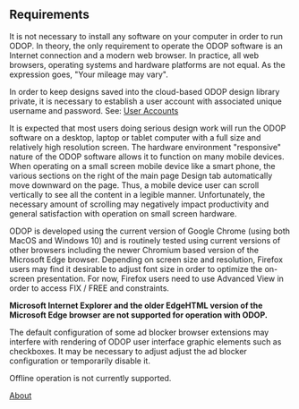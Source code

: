 ## Requirements

It is not necessary to install any software on your computer in order to run ODOP.
In theory, the only requirement to operate the ODOP software is an Internet connection and 
a modern web browser.
In practice, all web browsers, operating systems and hardware platforms are not equal.
As the expression goes, "Your mileage may vary".   

In order to keep designs saved into the cloud-based ODOP design library private, 
it is necessary to establish a user account with associated 
unique username and password. 
See: [User Accounts](userAccounts)   

It is expected that most users doing serious design work will run the ODOP software on a
desktop, laptop or tablet computer with a full size and relatively high resolution screen. 
The hardware environment "responsive" nature of the ODOP software allows 
it to function on many mobile devices.
When operating on a small screen mobile device like a smart phone, 
the various sections on the right of the main page Design tab automatically 
move downward on the page.
Thus, a mobile device user can scroll vertically to see all the content in 
a legible manner.
Unfortunately, the necessary amount of scrolling may negatively impact productivity and 
general satisfaction with operation on small screen hardware.

ODOP is developed using the current version of Google Chrome (using both MacOS and Windows 10)
and is routinely tested using current versions of other browsers including 
the newer Chromium based version of the Microsoft Edge browser. 
Depending on screen size and resolution, 
Firefox users may find it desirable to adjust font size in order to optimize the on-screen presentation. 
For now, Firefox users need to use Advanced View in order to access FIX / FREE and constraints.

**Microsoft Internet Explorer and the older EdgeHTML version of the Microsoft Edge browser are not supported for operation with ODOP.**  

The default configuration of some ad blocker browser extensions may interfere with rendering 
of ODOP user interface graphic elements such as checkboxes. 
It may be necessary to adjust adjust the ad blocker configuration or temporarily disable it.   

Offline operation is not currently supported.

[About](./)
